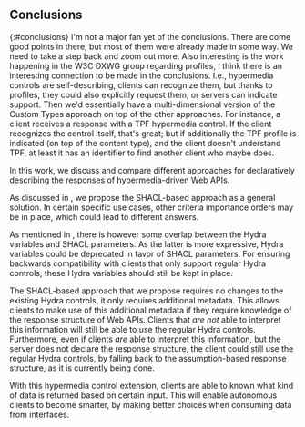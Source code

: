## Conclusions
{:#conclusions}
<span class="comment" data-author="RV">I'm not a major fan yet of the conclusions. There are come good points in there, but most of them were already made in some way. We need to take a step back and zoom out more. Also interesting is the work happening in the W3C DXWG group regarding profiles, I think there is an interesting connection to be made in the conclusions. I.e., hypermedia controls are self-describing, clients can recognize them, but thanks to profiles, they could also explicitly request them, or servers can indicate support. Then we'd essentially have a multi-dimensional version of the Custom Types approach on top of the other approaches. For instance, a client receives a response with a TPF hypermedia control. If the client recognizes the control itself, that's great; but if additionally the TPF profile is indicated (on top of the content type), and the client doesn't understand TPF, at least it has an identifier to find another client who maybe does.</span>

In this work, we discuss and compare different approaches
for declaratively describing the responses of hypermedia-driven Web APIs.

As discussed in [](#model-application), we propose the SHACL-based approach as a general solution.
In certain specific use cases, other criteria importance orders may be in place,
which could lead to different answers.

As mentioned in [](##approach-shacl), there is however some overlap between the Hydra variables and SHACL parameters.
As the latter is more expressive, Hydra variables could be deprecated in favor of SHACL parameters.
For ensuring backwards compatibility with clients that only support regular Hydra controls,
these Hydra variables should still be kept in place.

The SHACL-based approach that we propose requires no changes to the existing Hydra controls,
it only requires additional metadata.
This allows clients to make use of this additional metadata if they require knowledge of the response structure of Web APIs.
Clients that _are not_ able to interpret this information will still be able to use the regular Hydra controls.
Furthermore, even if clients _are_ able to interpret this information,
but the server does not declare the response structure,
the client could still use the regular Hydra controls,
by falling back to the assumption-based response structure,
as it is currently being done.

With this hypermedia control extension, clients are able to known what kind of data is returned based on certain input.
This will enable autonomous clients to become smarter,
by making better choices when consuming data from interfaces.
